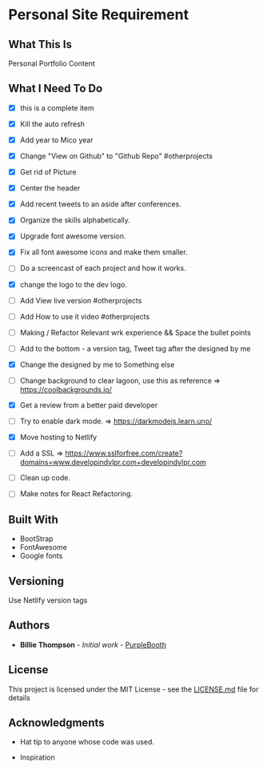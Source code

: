 # Personal Site Requirement

## What This Is
Personal Portfolio Content

## What I Need To Do
- [x] this is a complete item
- [x] Kill the auto refresh
- [x] Add year to Mico year
- [x] Change "View on Github" to "Github Repo" #otherprojects
- [x] Get rid of Picture
- [x] Center the header 
- [x] Add recent tweets to an aside after conferences.
- [x] Organize the skills alphabetically. 
- [x] Upgrade font awesome version.
- [x] Fix all font awesome icons and make them smaller.  
- [ ] Do a screencast of each project and how it works.
- [x] change the logo to the dev logo.
- [ ] Add View live version #otherprojects
- [ ] Add How to use it video #otherprojects
- [ ] Making / Refactor Relevant wrk experience && Space the bullet points

- [ ] Add to the bottom - a version tag, Tweet tag after the designed by me
- [x] Change the designed by me to Something else
- [ ] Change background to clear lagoon, use this as reference => https://coolbackgrounds.io/
- [x] Get a review from a better paid developer
- [ ] Try to enable dark mode. => https://darkmodejs.learn.uno/
- [x] Move hosting to Netlify
- [ ] Add a SSL => https://www.sslforfree.com/create?domains=www.developindvlpr.com+developindvlpr.com
- [ ] Clean up code.
- [ ] Make notes for React Refactoring.



## Built With
- BootStrap
- FontAwesome
- Google fonts

## Versioning
Use Netlify version tags

## Authors
* **Billie Thompson** - *Initial work* - [PurpleBooth](https://github.com/PurpleBooth)

## License

This project is licensed under the MIT License - see the [LICENSE.md](LICENSE.md) file for details

## Acknowledgments

* Hat tip to anyone whose code was used.

* Inspiration


